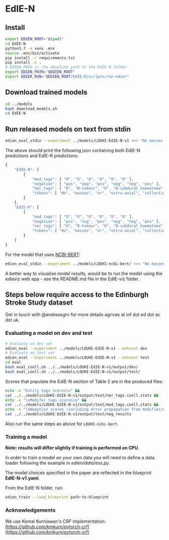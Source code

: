 # EdIE-N


## Install

```bash
export EDIEN_ROOT="$(pwd)"
cd EdIE-N
python3.7 -m venv .env
source .env/bin/activate
pip install -r requirements.txt
pip install -e .
# EDIEN_PATH is the absolute path to the EdIE-N folder
export EDIEN_PATH="$EDIEN_ROOT"
export EDIER_RUN="$EDIEN_ROOT/EdIE-R/scripts/run-edier"
```


## Download trained models

```bash
cd ../models
bash download_models.sh
cd EdIE-N
```


## Run released models on text from stdin

```bash
edien_eval_stdin --experiment ../models/LOUHI-EdIE-N-v1 <<< "No masses or extra-axial collections."
```

The above should print the following json containing both EdIE-N predictions and EdIE-R predictions:

```js
{
    "EdIE-N": [
        {
            "mod_tags": [ "O", "O", "O", "O", "O", "O" ],
            "negation": [ "pos", "neg", "pos", "neg", "neg", "pos" ],
            "ner_tags": [ "O", "B-tumour", "O", "B-subdural_haematoma", "I-subdural_haematoma", "O" ],
            "tokens": [ "No", "masses", "or", "extra-axial", "collections", "." ]
        }
    ],
    "EdIE-R": [
        {
            "mod_tags": [ "O", "O", "O", "O", "O", "O" ],
            "negation": [ "pos", "neg", "pos", "neg", "neg", "pos" ],
            "ner_tags": [ "O", "B-tumour", "O", "B-subdural_haematoma", "I-subdural_haematoma", "O" ],
            "tokens": [ "No", "masses", "or", "extra-axial", "collections", "." ]
        }
    ]
}
```

For the model that uses [NCBI-BERT](https://github.com/ncbi-nlp/bluebert):

```bash
edien_eval_stdin --experiment ../models/LOUHI-ncbi-bert/ <<< "No masses or extra-axial collections."
```

A better way to visualise model results, would be to run the model using the edieviz web app - see the README.md file in the EdIE-viz folder.


## Steps below require access to the Edinburgh Stroke Study dataset

Get in touch with @andreasgrv for more details agrivas at inf dot ed dot ac dot uk.


### Evaluating a model on dev and test

```bash
# Evaluate on dev set
edien_eval --experiment ../models/LOUHI-EdIE-N-v1 --dataset dev
# Evaluate on test set
edien_eval --experiment ../models/LOUHI-EdIE-N-v1 --dataset test
cd eval
bash eval_conll.sh ../../models/LOUHI-EdIE-N-v1/output/dev/
bash eval_conll.sh ../../models/LOUHI-EdIE-N-v1/output/test/
```


Scores that populate the EdIE-N section of Table 2 are in the produced files:
```bash
echo -e "Entity tags scores\n" &&
cat ../../models/LOUHI-EdIE-N-v1/output/test/ner_tags.conll.stats &&
echo -e "\nModifer tags scores\n" &&
cat ../../models/LOUHI-EdIE-N-v1/output/test/mod_tags.conll.stats &&
echo -e "\nNegation scores (including error propagation from modifier/entity tagging)\n" &&
cat ../../models/LOUHI-EdIE-N-v1/output/test/neg_results
```

Also run the same steps as above for `LOUHI-ncbi-bert`.

### Training a model

**Note: results will differ slightly if training is performed on CPU.**

In order to train a model on your own data you will need to define a data loader following the example in *edien/data/ess.py*.

The model choices specified in the paper are reflected in the blueprint **EdIE-N-v1.yaml**.

From the EdIE-N folder, run:

```bash
edien_train --load_blueprint path-to-blueprint
```


### Acknowledgements

We use Kemal Kurniawan's CRF implementation: [https://github.com/kmkurn/pytorch-crf](https://github.com/kmkurn/pytorch-crf)
